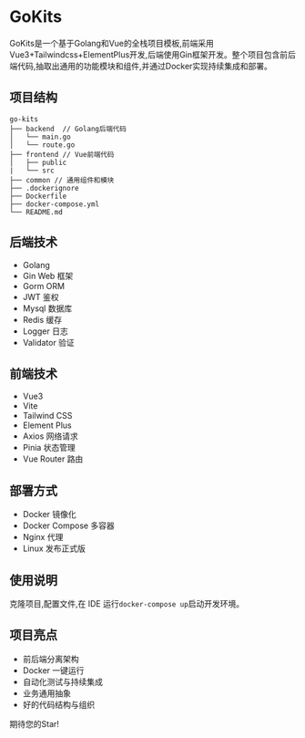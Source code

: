 # GoKits

GoKits是一个基于Golang和Vue的全栈项目模板,前端采用Vue3+Tailwindcss+ElementPlus开发,后端使用Gin框架开发。整个项目包含前后端代码,抽取出通用的功能模块和组件,并通过Docker实现持续集成和部署。

## 项目结构

```
go-kits
├── backend  // Golang后端代码
│   └── main.go
│   └── route.go
├── frontend // Vue前端代码
│   ├── public
|   └── src
├── common // 通用组件和模块
├── .dockerignore
├── Dockerfile
├── docker-compose.yml
└── README.md
```

## 后端技术

- Golang 
- Gin Web 框架
- Gorm ORM
- JWT 鉴权
- Mysql 数据库
- Redis 缓存
- Logger 日志
- Validator 验证

## 前端技术 

- Vue3
- Vite
- Tailwind CSS
- Element Plus
- Axios 网络请求
- Pinia 状态管理
- Vue Router 路由

## 部署方式

- Docker 镜像化
- Docker Compose 多容器
- Nginx 代理
- Linux 发布正式版

## 使用说明

克隆项目,配置文件,在 IDE 运行`docker-compose up`启动开发环境。

## 项目亮点

- 前后端分离架构
- Docker 一键运行
- 自动化测试与持续集成
- 业务通用抽象
- 好的代码结构与组织

期待您的Star!

